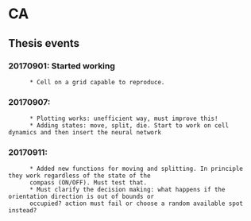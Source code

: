 # CA

## Thesis events
### 20170901: Started working 
          * Cell on a grid capable to reproduce.
### 20170907:
          * Plotting works: unefficient way, must improve this!
          * Adding states: move, split, die. Start to work on cell dynamics and then insert the neural network
### 20170911:
          * Added new functions for moving and splitting. In principle they work regardless of the state of the
          compass (ON/OFF). Must test that.
          * Must clarify the decision making: what happens if the orientation direction is out of bounds or 
          occupied? action must fail or choose a random available spot instead?
